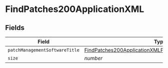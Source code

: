 # FindPatches200ApplicationXML


## Fields

| Field                                                                                                                                           | Type                                                                                                                                            | Required                                                                                                                                        | Description                                                                                                                                     | Example                                                                                                                                         |
| ----------------------------------------------------------------------------------------------------------------------------------------------- | ----------------------------------------------------------------------------------------------------------------------------------------------- | ----------------------------------------------------------------------------------------------------------------------------------------------- | ----------------------------------------------------------------------------------------------------------------------------------------------- | ----------------------------------------------------------------------------------------------------------------------------------------------- |
| `patchManagementSoftwareTitle`                                                                                                                  | [FindPatches200ApplicationXMLPatchManagementSoftwareTitle](../../models/operations/findpatches200applicationxmlpatchmanagementsoftwaretitle.md) | :heavy_minus_sign:                                                                                                                              | N/A                                                                                                                                             |                                                                                                                                                 |
| `size`                                                                                                                                          | *number*                                                                                                                                        | :heavy_minus_sign:                                                                                                                              | N/A                                                                                                                                             | 1                                                                                                                                               |